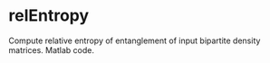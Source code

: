 relEntropy
==========

Compute relative entropy of entanglement of input bipartite density matrices. Matlab code.
